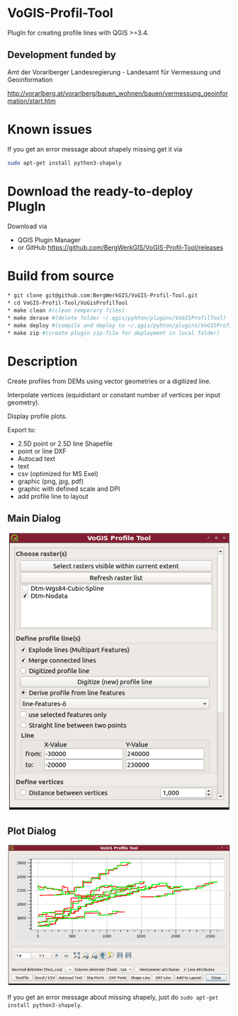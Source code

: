 # VoGIS-Profil-Tool

PlugIn for creating profile lines with QGIS >=3.4.

## Development funded by

Amt der Vorarlberger Landesregierung - Landesamt für Vermessung und Geoinformation

http://vorarlberg.at/vorarlberg/bauen_wohnen/bauen/vermessung_geoinformation/start.htm

# Known issues

If you get an error message about shapely missing get it via

```bash
sudo apt-get install python3-shapely
```


# Download the ready-to-deploy PlugIn

Download via 
* QGIS Plugin Manager 
* or GitHub https://github.com/BergWerkGIS/VoGIS-Profil-Tool/releases


# Build from source

```bash
* git clone git@github.com:BergWerkGIS/VoGIS-Profil-Tool.git
* cd VoGIS-Profil-Tool/VoGisProfilTool
* make clean #(clean temporary files)
* make derase #(delete folder ~/.qgis/pyhton/plugins/VoGISProfilTool)
* make deploy #(compile and deploy to ~/.qgis/pyhton/plugins/VoGISProfilTool)
* make zip #(create plugin zip-file for deployment in local folder)
```

# Description

Create profiles from DEMs using vector geometries or a digitized line.

Interpolate vertices (equidistant or constant number of vertices per input geometry).

Display profile plots.

Export to:
* 2.5D point or 2.5D line Shapefile
* point or line DXF
* Autocad text
* text
* csv (optimized for MS Exel)
* graphic (png, jpg, pdf)
* graphic with defined scale and DPI
* add profile line to layout

## Main Dialog
![main dialog](/screenshots/maindialog.png)

## Plot Dialog
![plot dialog](/screenshots/plotdialog.png)

If you get an error message about missing shapely, just do
`sudo apt-get install python3-shapely`.
